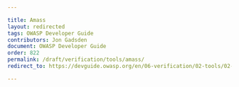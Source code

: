 ```yaml
---

title: Amass
layout: redirected
tags: OWASP Developer Guide
contributors: Jon Gadsden
document: OWASP Developer Guide
order: 822
permalink: /draft/verification/tools/amass/
redirect_to: https://devguide.owasp.org/en/06-verification/02-tools/02-amass/

---
```

